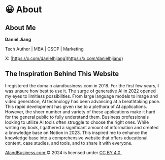 # 😀 About

## About Me

**Daniel Jiang**

Tech Author | MBA | CSCP | Marketing

X: [https://x.com/danielhjiang](https://x.com/danielhjiang)



## The Inspiration Behind This Website

I registered the domain aiandbusiness.com in 2018. For the first few years, I was unsure how best to use it. The surge of generative AI in 2022 opened my eyes to limitless possibilities. From large language models to image and video generation, AI technology has been advancing at a breathtaking pace. This rapid development has given rise to a plethora of AI applications. However, the sheer number and variety of these applications make it hard for the general public to fully understand them. Business professionals looking to utilize AI tools often struggle to choose the right ones. While writing my book, I gathered a significant amount of information and created a knowledge base on Notion in 2023. This inspired me to enhance the knowledge base into a comprehensive website that offers educational content, case studies, and tools, and to share it with everyone.







[AIandBusiness.com ](http://aiandbusiness.com/)© 2024 is licensed under [CC BY 4.0 <img src="https://chooser-beta.creativecommons.org/img/cc-logo.f0ab4ebe.svg" alt="" data-size="line"><img src="https://chooser-beta.creativecommons.org/img/cc-by.21b728bb.svg" alt="" data-size="line">](https://creativecommons.org/licenses/by/4.0/?ref=chooser-v1)

